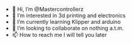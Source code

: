 - 👋 Hi, I’m @Mastercontrollerz
- 👀 I’m interested in 3d printing and electronics
- 🌱 I’m currently learning Klipper and arduino
- 💞️ I’m looking to collaborate on nothing a.t.m.
- 📫 How to reach me I will tell you later

<!---
Mastercontrollerz/Mastercontrollerz is a ✨ special ✨ repository because its `README.md` (this file) appears on your GitHub profile.
You can click the Preview link to take a look at your changes.
--->
